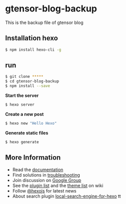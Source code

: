 # gtensor-blog-backup
This is the backup file of gtensor blog

## Installation hexo

``` bash
$ npm install hexo-cli -g
```

## run

``` bash
$ git clone *****
$ cd gtensor-blog-backup
$ npm install --save

```

**Start the server**

``` bash
$ hexo server
```

**Create a new post**

``` bash
$ hexo new "Hello Hexo"
```

**Generate static files**

``` bash
$ hexo generate
```

## More Information

- Read the [documentation](https://hexo.io/)
- Find solutions in [troubleshooting](https://hexo.io/docs/troubleshooting.html)
- Join discussion on [Google Group](https://groups.google.com/group/hexo)
- See the [plugin list](https://hexo.io/plugins/) and the [theme list](https://hexo.io/themes/) on wiki
- Follow [@hexojs](https://twitter.com/hexojs) for latest news
- About search plugin [local-search-engine-for-hexo](http://hahack.com/codes/local-search-engine-for-hexo/)
tt
